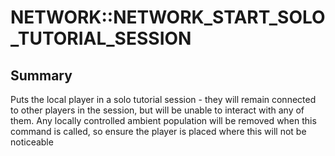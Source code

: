 # NETWORK::NETWORK_START_SOLO_TUTORIAL_SESSION

## Summary
Puts the local player in a solo tutorial session - they will remain connected to other players in the session,
but will be unable to interact with any of them. Any locally controlled ambient population will be removed when
this command is called, so ensure the player is placed where this will not be noticeable